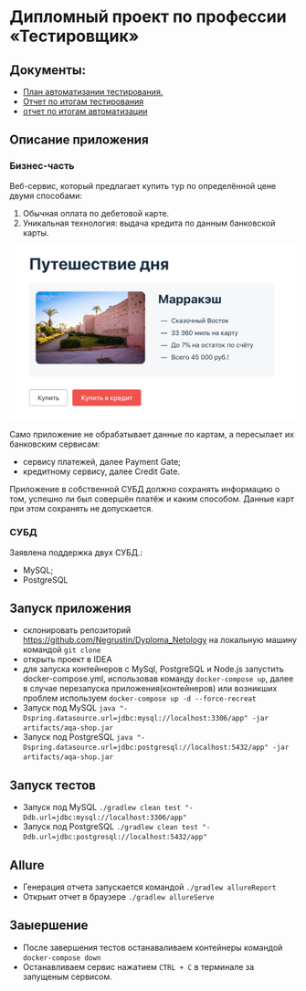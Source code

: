 # Дипломный проект по профессии «Тестировщик»

## Документы: 
* [План автоматизании тестирования.](./docs/plan.md) 
* [Отчет по итогам тестирования](./docs/report.md)
* [отчет по итогам автоматизации](./docs/summary.md)

## Описание приложения

### Бизнес-часть

 Веб-сервис, который предлагает купить тур по определённой цене двумя способами:

1. Обычная оплата по дебетовой карте.
2. Уникальная технология: выдача кредита по данным банковской карты.

![](./docs/pic/service.png)

Само приложение не обрабатывает данные по картам, а пересылает их банковским сервисам:
* сервису платежей, далее Payment Gate;
* кредитному сервису, далее Credit Gate.

Приложение в собственной СУБД должно сохранять информацию о том, успешно ли был совершён платёж и каким способом. Данные карт при этом сохранять не допускается.

### СУБД

Заявлена поддержка двух СУБД.:

* MySQL;
* PostgreSQL


## Запуск приложения 

* склонировать репозиторий https://github.com/Negrustin/Dyploma_Netology на локальную машину командой `git clone`
* открыть проект в IDEA
* для запуска контейнеров с MySql, PostgreSQL и Node.js запустить docker-compose.yml, использовав команду `docker-compose up`, далее в случае перезапуска приложения(контейнеров)
  или возникших проблем используем `docker-compose up -d --force-recreat`
* Запуск под MySQL 
`java "-Dspring.datasource.url=jdbc:mysql://localhost:3306/app" -jar artifacts/aqa-shop.jar`
* Запуск под PostgreSQL `java "-Dspring.datasource.url=jdbc:postgresql://localhost:5432/app" -jar artifacts/aqa-shop.jar`
##  Запуск тecтов

* Запуск под MySQL 
`./gradlew clean test "-Ddb.url=jdbc:mysql://localhost:3306/app"`
* Запуск под PostgreSQL
`./gradlew clean test "-Ddb.url=jdbc:postgresql://localhost:5432/app"`
##  Allure

* Генерация отчета запускается командой `./gradlew allureReport`
* Открыит отчет в браузере `./gradlew allureServe`
## Заыершение
* После завершения тестов останаваливаем контейнеры командой `docker-compose down`
* Останавливаем сервис нажатием `CTRL + C` в терминале за запущеным сервисом.